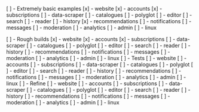 [ ] - Extremely basic examples
    [x] - website
    [x] - accounts
    [x] - subscriptions
    [ ] - data-scraper
    [ ] - catalogues
    [ ] - polyglot
    [ ] - editor
    [ ] - search
    [ ] - reader
    [ ] - history
    [x] - recommendations
    [ ] - notifications
    [ ] - messages
    [ ] - moderation
    [ ] - analytics
    [ ] - admin
    [ ] - linux


[ ] - Rough builds
    [x] - website
    [x] - accounts
    [x] - subscriptions
    [ ] - data-scraper
    [ ] - catalogues
    [ ] - polyglot
    [ ] - editor
    [ ] - search
    [ ] - reader
    [ ] - history
    [ ] - recommendations
    [ ] - notifications
    [ ] - messages
    [ ] - moderation
    [ ] - analytics
    [ ] - admin
    [ ] - linux
[ ] - Tests
    [ ] - website
    [ ] - accounts
    [ ] - subscriptions
    [ ] - data-scraper
    [ ] - catalogues
    [ ] - polyglot
    [ ] - editor
    [ ] - search
    [ ] - reader
    [ ] - history
    [ ] - recommendations
    [ ] - notifications
    [ ] - messages
    [ ] - moderation
    [ ] - analytics
    [ ] - admin
    [ ] - linux
[ ] - Refine
    [ ] - website
    [ ] - accounts
    [ ] - subscriptions
    [ ] - data-scraper
    [ ] - catalogues
    [ ] - polyglot
    [ ] - editor
    [ ] - search
    [ ] - reader
    [ ] - history
    [ ] - recommendations
    [ ] - notifications
    [ ] - messages
    [ ] - moderation
    [ ] - analytics
    [ ] - admin
    [ ] - linux

